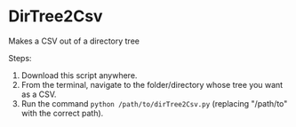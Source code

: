 # DirTree2Csv
Makes a CSV out of a directory tree

Steps:
1. Download this script anywhere.
2. From the terminal, navigate to the folder/directory whose tree you want as a CSV.
3. Run the command `python /path/to/dirTree2Csv.py` (replacing "/path/to" with the correct path).
